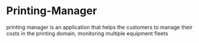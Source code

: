 # Printing-Manager
printing manager is an application that helps the customers to manage their costs in the printing domain, monitoring multiple equipment fleets 
